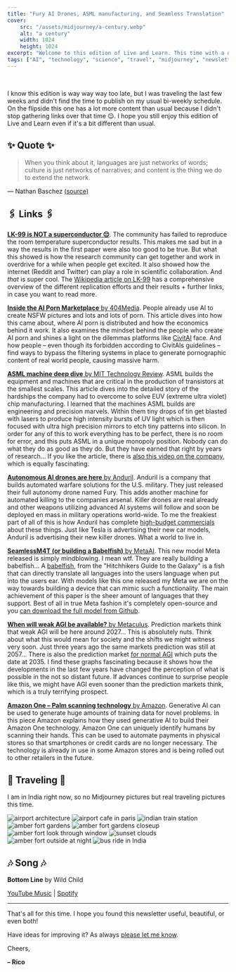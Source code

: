 ```yaml
---
title: "Fury AI Drones, ASML manufacturing, and Seamless Translation"
cover:
    src: "/assets/midjourney/a-century.webp"
    alt: "a century"
    width: 1024
    height: 1024
excerpt: "Welcome to this edition of Live and Learn. This time with a deep dive on how ASML has innovated in the chip market, a paper showing that LK-99 is not a superconductor after all,  Metas seamless translation model and much more."
tags: ["AI", "technology", "science", "travel", "midjourney", "newsletter", "superconductor", "lk-99", "ai porn", "machine learning", "translation"]
---
```


<br>

I know this edition is way way way too late, but I was traveling the last few weeks and didn't find the time to publish on my usual bi-weekly schedule. On the flipside this one has a lot more content than usual because I didn't stop gathering links over that time 😌. I hope you still enjoy this edition of Live and Learn even if it's a bit different than usual.

## ✨ Quote ✨

> When you think about it, languages are just networks of words; culture is just networks of narratives; and content is the thing we do to extend the network. 

— Nathan Baschez [(source)](https://every.to/divinations/why-content-is-king-26199975)


## 🖇️ Links 🖇️

[**LK-99 is NOT a superconductor 😔**](https://arxiv.org/pdf/2308.03110.pdf). The community has failed to reproduce the room temperature superconductor results. This makes me sad but in a way the results in the first paper were also too good to be true. But what this showed is how the research community can get together and work in overdrive for a while when people get excited. It also showed how the internet (Reddit and Twitter) can play a role in scientific collaboration. And *that* is super cool. The [Wikipedia article on LK-99](https://en.wikipedia.org/wiki/LK-99#Experimental_studies) has a comprehensive overview of the different replication efforts and their results + further links, in case you want to read more.

[**Inside the AI Porn Marketplace** by 404Media](https://www.404media.co/inside-the-ai-porn-marketplace-where-everything-and-everyone-is-for-sale/). People already use AI to create NSFW pictures and lots and lots of porn. This article dives into how this came about, where AI porn is distributed and how the economics behind it work. It also examines the mindset behind the people who create AI porn and shines a light on the dilemmas platforms like [CivitAI](https://civitai.com/) face. And how people – even though its forbidden according to CivitAIs guidelines – find ways to bypass the filtering systems in place to generate pornographic content of real world people, causing massive harm.

[**ASML machine deep dive** by MIT Technology Review](https://www.technologyreview.com/2021/10/27/1037118/moores-law-computer-chips/). ASML builds the equipment and machines that are critical in the production of transistors at the smallest scales. This article dives into the detailed story of the hardships the company had to overcome to solve EUV (extreme ultra violet) chip manufacturing. I learned that the machines ASML builds are engineering and precision marvels. Within them tiny drops of tin get blasted with lasers to produce high intensity bursts of UV light which is then focused with ultra high precision mirrors to etch tiny patterns into silicon. In order for any of this to work everything has to be perfect, there is no room for error, and this puts ASML in a unique monopoly position. Nobody can do what they do as good as they do. But they have earned that right by years of research... If you like the article, there is [also this video on the company](https://www.youtube.com/watch?v=iSVHp6CAyQ8), which is equally fascinating. 

[**Autonomous AI drones are here** by Anduril](https://www.anduril.com/fury/). Anduril is a company that builds automated warfare solutions for the U.S. military. They just released their full autonomy drone named Fury. This adds another machine for automated killing to the companies arsenal. Killer drones are real already and other weapons utilizing advanced AI systems will follow and soon be deployed en mass in military operations world-wide. To me the freakiest part of all of this is how Anduril has complete [high-budget commercials]((https://www.youtube.com/watch?v=RpFFScTovII)) about these things. Just like Tesla is advertising their new car models, Anduril is advertising their new killer drones. What a world to live in. 

[**SeamlessM4T (or building a Babelfish)** by MetaAI](https://ai.meta.com/resources/models-and-libraries/seamless-communication/). This new model Meta released is simply mindblowing. I mean wtf. They are really building a babelfish... A [babelfish](https://www.goodreads.com/quotes/1187961-the-babel-fish-is-small-yellow-and-leech-like-and-probably), from the "Hitchhikers Guide to the Galaxy" is a fish that can directly translate all languages into the users language when put into the users ear. With models like this one released my Meta we are on the way towards building a device that can mimic such a functionality. The main achievement of this paper is the sheer amount of languages that they support. Best of all in true Meta fashion it's completely open-source and you [can download the full model from Github](https://github.com/facebookresearch/seamless_communication). 

[**When will weak AGI be available?** by Metaculus](https://www.metaculus.com/questions/3479/date-weakly-general-ai-is-publicly-known/). Prediction markets think that weak AGI will be here around 2027... This is absolutely nuts. Think about what this would mean for society and the shifts we might witness very soon. Just three years ago the same markets prediction was still at 2057... There is also the prediction market [for normal AGI](https://www.metaculus.com/questions/5121/date-of-artificial-general-intelligence/) which puts the date at 2035. I find these graphs fascinating because it shows how the developments in the last few years have changed the perception of what is possible in the not so distant future. If advances continue to surprise people like this, we might have AGI even sooner than the prediction markets think, which is a truly terrifying prospect.

[**Amazon One – Palm scanning technology** by Amazon](https://www.aboutamazon.com/news/retail/generative-ai-trains-amazon-one-palm-scanning-technology). Generative AI can be used to generate huge amounts of training data for novel problems. In this piece Amazon explains how they used generative AI to build their Amazon One technology. Amazon One can uniquely identify humans by scanning their hands. This can be used to automate payments in physical stores so that smartphones or credit cards are no longer necessary. The technology is already in use in some Amazon stores and is being rolled out to other retailers in the future.

## 🌌 Traveling 🌌

I am in India right now, so no Midjourney pictures but real traveling pictures this time. 

![airport architecture](/assets/newsletter/india-2023/airport.webp)
![airport cafe in paris](/assets/newsletter/india-2023/airport-cafe.webp)
![indian train station](/assets/newsletter/india-2023/train-station.webp)
![amber fort gardens](/assets/newsletter/india-2023/amber-fort.webp)
![amber fort gardens closeup](/assets/newsletter/india-2023/amber-fort-garden.webp)
![amber fort look through window](/assets/newsletter/india-2023/amber-fort-window.webp)
![sunset clouds](/assets/newsletter/india-2023/sunset.webp)
![amber fort outside at night](/assets/newsletter/india-2023/amber-fort-night.webp)
![bus ride in India](/assets/newsletter/india-2023/bus-ride.webp)

## 🎶 Song 🎶

**Bottom Line** by Wild Child

[YouTube Music](https://music.youtube.com/watch?v=h0w7YdmvdR8) | [Spotify](https://open.spotify.com/track/203ZbF8iYFwB3sV7GuEPWB)

---

That's all for this time. I hope you found this newsletter useful, beautiful, or even both!

Have ideas for improving it? As always [please let me know](https://airtable.com/shro1VeyG4lkNXkx2). 

Cheers,

**– Rico**
